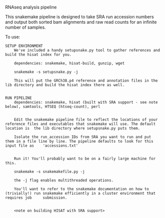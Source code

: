 

RNAseq analysis pipeline


This snakemake pipeline is designed to take SRA run accession numbers and output both sorted bam alignments and raw read counts for an infinite number of samples. 

To use: 

	SETUP ENVIRONMENT
		We've included a handy setupsnake.py tool to gather references and build the hisat index for you. 

		dependencies: snakemake, hisat-build, gunzip, wget 

		snakemake -s setupsnake.py -j 

		This will put the GRCh38.p4 reference and annotation files in the lib directory and build the hisat index there as well. 


	RUN PIPELINE
		dependencies: snakemake, hisat (built with SRA support - see note below), samtools, HTSEQ (htseq-count), perl 


		Edit the snakemake pipeline file to reflect the locations of your reference files and executables that snakemake will use. The default location is 	the lib directory where setupsnake.py puts them. 
	
		Isolate the run_accession IDs from SRA you want to run and put them in a file line by line. The pipeline defaults to look for this input file as 	'accessions.txt' 
	
	
		Run it! You'll probably want to be on a fairly large machine for this.  
	
		snakemake -s snakemakefile.py -j 
	
		the -j flag enables multithreaded operations. 
	
		You'll want to refer to the snakemake documentation on how to (trivially!) run snakemake efficiently in a cluster environment that requires job 	submission. 
	
	
		<note on building HISAT with SRA support> 




